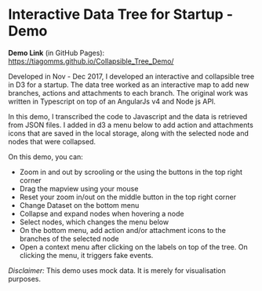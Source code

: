 # Interactive Data Tree for Startup - Demo

**Demo Link** (in GitHub Pages): https://tiagomms.github.io/Collapsible_Tree_Demo/ 

Developed in Nov - Dec 2017, I developed an interactive and collapsible tree in D3 for a startup. The data tree worked as an interactive map to add new branches, actions and attachments to each branch. The original work was written in Typescript on top of an AngularJs v4 and Node js API.

In this demo, I transcribed the code to Javascript and the data is retrieved from JSON files. I added in d3 a menu below to add action and attachments icons that are saved in the local storage, along with the selected node and nodes that were collapsed.

On this demo, you can:
- Zoom in and out by scrooling or the using the buttons in the top right corner
- Drag the mapview using your mouse
- Reset your zoom in/out on the middle button in the top right corner
- Change Dataset on the bottom menu
- Collapse and expand nodes when hovering a node
- Select nodes, which changes the menu below
- On the bottom menu, add action and/or attachment icons to the branches of the selected node 
- Open a context menu after clicking on the labels on top of the tree. On clicking the menu, it triggers fake events.

*Disclaimer:* This demo uses mock data. It is merely for visualisation purposes.

